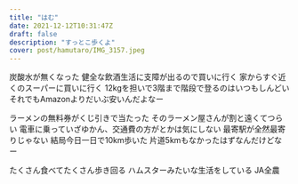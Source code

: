 ```yaml
---
title: "はむ"
date: 2021-12-12T10:31:47Z
draft: false
description: "すっとこ歩くよ"
cover: post/hamutaro/IMG_3157.jpeg
---
```


炭酸水が無くなった
健全な飲酒生活に支障が出るので買いに行く
家からすぐ近くのスーパーに買いに行く
12kgを担いで3階まで階段で登るのはいつもしんどい
それでもAmazonよりだいぶ安いんだよなー

ラーメンの無料券がくじ引きで当たった
そのラーメン屋さんが割と遠くてつらい
電車に乗っていざゆかん、交通費の方がとかは気にしない
最寄駅が全然最寄りじゃない
結局今日一日で10km歩いた
片道5kmもなかったはずなんだけどなー

たくさん食べてたくさん歩き回る
ハムスターみたいな生活をしている
JA全農
